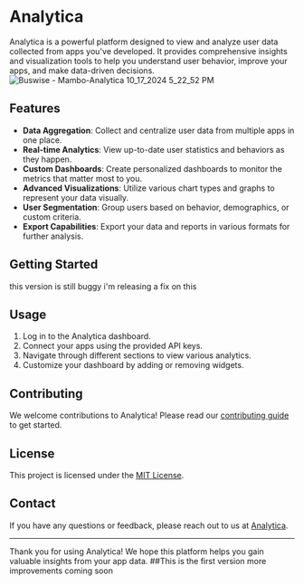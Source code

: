 # Analytica

Analytica is a powerful platform designed to view and analyze user data collected from apps you've developed. It provides comprehensive insights and visualization tools to help you understand user behavior, improve your apps, and make data-driven decisions.
![Buswise - Mambo-Analytica 10_17_2024 5_22_52 PM](https://github.com/user-attachments/assets/d94eb47a-a40f-4dac-9a75-d1f0c384c08a)

## Features

- **Data Aggregation**: Collect and centralize user data from multiple apps in one place.
- **Real-time Analytics**: View up-to-date user statistics and behaviors as they happen.
- **Custom Dashboards**: Create personalized dashboards to monitor the metrics that matter most to you.
- **Advanced Visualizations**: Utilize various chart types and graphs to represent your data visually.
- **User Segmentation**: Group users based on behavior, demographics, or custom criteria.
- **Export Capabilities**: Export your data and reports in various formats for further analysis.

## Getting Started

this version is still buggy i'm releasing a fix on this


## Usage


1. Log in to the Analytica dashboard.
2. Connect your apps using the provided API keys.
3. Navigate through different sections to view various analytics.
4. Customize your dashboard by adding or removing widgets.



## Contributing

We welcome contributions to Analytica! Please read our [contributing guide](https://github.com/Rono0365/Project-Analytica/blob/main/contribution.md) to get started.

## License

This project is licensed under the [MIT License](LICENSE).

## Contact

If you have any questions or feedback, please reach out to us at [Analytica](mailto:nkiprono589@gmail.com).

---

Thank you for using Analytica! We hope this platform helps you gain valuable insights from your app data.
##This is the first version more improvements coming soon
